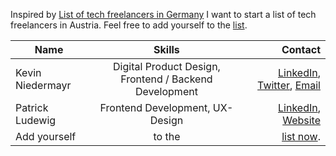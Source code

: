 Inspired by [List of tech freelancers in Germany](https://github.com/lassediercks/list-of-tech-freelancers-in-germany) I want to start a list of tech freelancers in Austria. 
Feel free to add yourself to the [list](https://github.com/keeev/list-of-tech-freelancers-in-austria/pulls).

| Name        | Skills           |  Contact  |
| ------------- |:-------------:| -----:|
| Kevin Niedermayr | Digital Product Design, Frontend / Backend Development | [LinkedIn](https://www.linkedin.com/in/augusteight/), [Twitter](https://twitter.com/keeev), [Email](mailto:hi@augusteight.at)|
| Patrick Ludewig | Frontend Development, UX-Design | [LinkedIn](https://www.linkedin.com/in/patrickludewig/), [Website](https://yes.patrick.works)|
| Add yourself     | to the      |  [list now](https://github.com/keeev/list-of-tech-freelancers-in-austria/pulls). |
